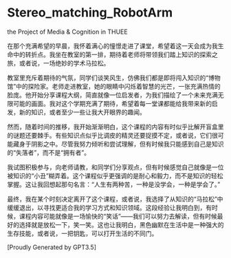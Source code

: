 # Stereo_matching_RobotArm
the Project of Media &amp; Cognition in THUEE

在那个充满希望的早晨，我怀着满心的憧憬走进了课堂，希望着这一天会成为我生命中的转折点。我坐在教室的第一排，期待着老师将带领我们踏上知识的探索之旅，或者说，一场绝妙的学术马拉松。

教室里充斥着期待的气氛，同学们谈笑风生，仿佛我们都是即将闯入知识的“博物馆”中的探险家。老师走进教室，她的眼睛中闪烁着智慧的光芒，一张充满热情的脸庞。他开始分享课程大纲，简直就像一位启发者，为我们描绘了一个未来充满无限可能的画面。我对这个学期充满了期待，希望着每一堂课都能给我带来新的启发，新的知识，或者至少一些让我大开眼界的趣闻。

然而，随着时间的推移，我开始渐渐明白，这个课程的内容有时似乎比解开盲盒里的谜题还要棘手。有些知识点似乎比调皮的精灵还要捉摸不定，或者说，它们很可能藏身于阴影之中。尽管我努力倾听和尝试理解，但有时候我只能感到自己是知识的“失落者”，而不是“拥有者”。

我试图积极参与，向老师请教，和同学们分享观点，但有时候感觉自己就像是一位被知识的“小丑”糊弄着。这个课程似乎更强调的是耐心和毅力，而不是知识的轻松掌握。这让我回想起那句名言：“人生有两种苦，一种是没学会，一种是学会了。”

最终，我在某个时刻决定离开了这个课程，或者说，我选择了从知识的“马拉松”中缓缓退出，以寻找更适合我的学习方式和知识领域。这段经验让我明白到，有时候，课程内容可能就像是一场愉快的“笑话”——我们可以努力去解读，但有时候最好的选择就是放松一下，笑一笑。这也让我明白，黑色幽默在生活中是一种强大的生存技能，或者说，一把钥匙，可以打开生活的不同门。

[Proudly Generated by GPT3.5]
